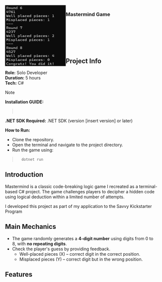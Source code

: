 <!-- PROJECT LOGO -->
<div>
  <h3>
    <img align="left" width="200" height="200" src="MastermindGame/images/QfZOzZ8VwU.png"><br/>
    Mastermind Game
  </h3>
</div>   

<br/>

<br/>

<br/>

<br/>

<br/>

## Project Info
**Role:** Solo Developer
<br/>
**Duration:** 5 hours
<br/>**Tech:** C#

> [!NOTE]
>**Installation GUIDE:**
> > <br/>
> **.NET SDK Required:**
> .NET SDK (version [insert version] or later)

 **How to Run:**
 - Clone the repository.
- Open the terminal and navigate to the project directory.
- Run the game using:
> ```bash
>   dotnet run

## Introduction

Mastermind is a classic code-breaking logic game I recreated as a terminal-based C# project. The game challenges players to decipher a hidden code using logical deduction within a limited number of attempts.

I developed this project as part of my application to the Savvy Kickstarter Program

##  Main Mechanics

- The game randomly generates a **4-digit number** using digits from 0 to 8, with **no repeating digits**.
- Check the player's guess by providing feedback.
  - Well-placed pieces (X) – correct digit in the correct position.
  - Misplaced pieces (Y) – correct digit but in the wrong position.

## Features

